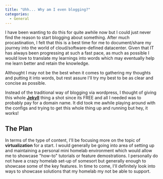 ```yaml
---
title: "Uhh... Why am I even blogging?"
categories: 
  - General
---
```


I have been wanting to do this for quite awhile now but I could just never find the reason to start blogging about something. After much procastination, I felt that this is a best time for me to document/share my journey into the world of cloud/software-defined datacenter. Given that IT has always been progressing at such a fast pace, as much as possible I would love to translate my learnings into words which may eventually help me learn better and retain the knowledge.

Althought I may not be the best when it comes to gathering my thoughts and putting it into words, but rest assure I'll try my best to be as clear and concise as possible. 

Instead of the traditional way of blogging via wordpress, I thought of giving this whole **[Jekyll](https://jekyllrb.com/)** thing a shot since its FREE and all I needed was to probably pay for a domain name. It did took me awhile playing around with the configs and trying to get this whole thing up and running but hey, it works!

## The Plan
In terms of the type of content, I'll be focusing more on the topic of **virtualization** for a start. I would generally be going into area of setting up and maintaining a personal mini homelab environment which would allow me to showcase "how-to" tutorials or feature demostrations. I personally do not have a crazy homelab set-up of somesort but generally enough to showcase some of the key features. In time to come, I'll definitely look into ways to showcase solutions that my homelab my not be able to support.